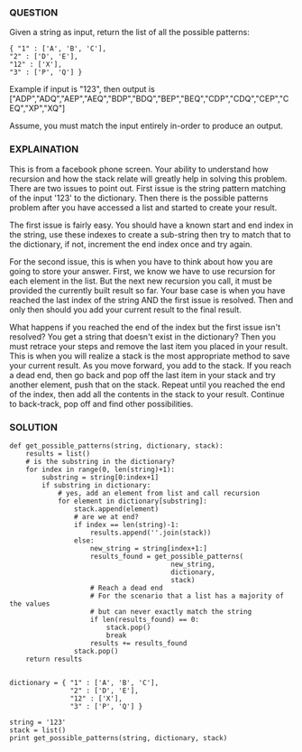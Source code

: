 ### QUESTION
Given a string as input, return the list of all the possible patterns:

```
{ "1" : ['A', 'B', 'C'],
"2" : ['D', 'E'],
"12" : ['X'],
"3" : ['P', 'Q'] }
```

Example if input is "123", then output is ["ADP","ADQ","AEP","AEQ","BDP","BDQ","BEP","BEQ","CDP","CDQ","CEP","CEQ","XP","XQ"]

Assume, you must match the input entirely in-order to produce an output.

### EXPLAINATION
This is from a facebook phone screen.
Your ability to understand how recursion and how the stack relate will greatly help in solving this problem.
There are two issues to point out. First issue is the string pattern matching of the input '123' to the dictionary. Then there is the possible patterns problem after you have accessed a list and started to create your result.

The first issue is fairly easy. You should have a known start and end index in the string, use these indexes to create a sub-string then try to match that to the dictionary, if not, increment the end index once and try again.

For the second issue, this is when you have to think about how you are going to store your answer. First, we know we have to use recursion for each element in the list. But the next new recursion you call, it must be provided the currently built result so far. Your base case is when you have reached the last index of the string AND the first issue is resolved. Then and only then should you add your current result to the final result. 

What happens if you reached the end of the index but the first issue isn't resolved? You get a string that doesn't exist in the dictionary? Then you must retrace your steps and remove the last item you placed in your result. This is when you will realize a stack is the most appropriate method to save your current result. As you move forward, you add to the stack. If you reach a dead end, then go back and pop off the last item in your stack and try another element, push that on the stack. Repeat until you reached the end of the index, then add all the contents in the stack to your result. Continue to back-track, pop off and find other possibilities.

### SOLUTION
```
def get_possible_patterns(string, dictionary, stack):
    results = list()
    # is the substring in the dictionary?
    for index in range(0, len(string)+1):
        substring = string[0:index+1]
        if substring in dictionary:
            # yes, add an element from list and call recursion
            for element in dictionary[substring]:
                stack.append(element)
                # are we at end?
                if index == len(string)-1:
                    results.append(''.join(stack))
                else:
                    new_string = string[index+1:]
                    results_found = get_possible_patterns(
                                        new_string, 
                                        dictionary, 
                                        stack)
                    # Reach a dead end
                    # For the scenario that a list has a majority of the values 
                    # but can never exactly match the string
                    if len(results_found) == 0:
                        stack.pop()
                        break
                    results += results_found
                stack.pop()
    return results
    
    
dictionary = { "1" : ['A', 'B', 'C'],
               "2" : ['D', 'E'],
               "12" : ['X'],
               "3" : ['P', 'Q'] }

string = '123'
stack = list()
print get_possible_patterns(string, dictionary, stack)
```
